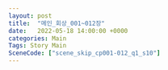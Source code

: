 ```yaml
---
layout: post
title:  "메인_회상_001~012장"
date:   2022-05-18 14:00:00 +0000
categories: Main
Tags: Story Main
SceneCode: ["scene_skip_cp001-012_q1_s10"]
---
```

